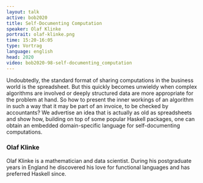 ```yaml
---
layout: talk
active: bob2020
title: Self-Documenting Computation
speaker: Olaf Klinke
portrait: olaf-klinke.png
time: 15:20-16:05
type: Vortrag
language: english
head: 2020
video: bob2020-98-self-documenting_computation
---
```


Undoubtedly, the standard format of sharing computations in the
business world is the spreadsheet. But this quickly becomes unwieldy
when complex algorithms are involved or deeply structured data are
more appropriate for the problem at hand. So how to present the inner
workings of an algorithm in such a way that it may be part of an
invoice, to be checked by accountants?  We advertise an idea that is
actually as old as spreadsheets and show how, building on top of some
popular Haskell packages, one can obtain an embedded domain-specific
language for self-documenting computations.


### Olaf Klinke

Olaf Klinke is a mathematician and data scientist. During his postgraduate
years in England he discovered his love for functional languages and
has preferred Haskell since.

